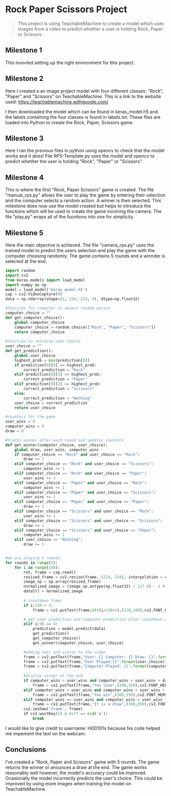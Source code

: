 # Rock Paper Scissors Project 

> This project is using TeachableMachine to create a model which uses images from a video to predict whether a user is holding Rock, Paper or Scissors. 

## Milestone 1

This invovled setting up the right environment for this project. 
 

## Milestone 2

Here I created a an image project model with four different classes: "Rock", "Paper" and "Scissors" on TeachableMachine. 
This is a link to the website used: https://teachablemachine.withgoogle.com/

I then downloaded the model which can be found in keras_model.h5 and the labels containing the four classes is found in labels.txt. These files are loaded into Python to create the Rock, Paper, Scissors game. 


## Milestone 3

Here I ran the previous files in python using opencv to check that the model works and it does! File RPS-Template.py uses the model and opencv to predict whether the user is holding "Rock", "Paper" or "Scissors". 


## Milestone 4

This is where the first "Rock, Paper Scissors" game is created. The file "manual_rps.py" allows the user to play the game by entering their selection and the computer selects a random action. A winner is then selected. This milestone does now use the model created but helps to introduce the functions which will be used to create the game involving the camera. The file "play.py" wraps all of the fucntions into one for simplicity. 


## Milestone 5

Here the main objective is achieved. The file "camera_rps.py" uses the trained model to predict the users selection and play the game with the computer choosing randomly. The game contains 5 rounds and a winnder is selected at the end. 

```python
import random
import cv2
from keras.models import load_model
import numpy as np
model = load_model('keras_model.h5')
cap = cv2.VideoCapture(0)
data = np.ndarray(shape=(1, 224, 224, 3), dtype=np.float32)

#funciton for computer to select random option
computer_choice = ""
def get_computer_choice(): 
    global computer_choice
    computer_choice = random.choice(["Rock", "Paper", "Scissors"])
    return computer_choice
   
#function to retreive user choice 
user_choice = "" 
def get_prediction():
    global user_choice
    highest_prob = max(prediction[0])
    if prediction[0][0] == highest_prob:
        correct_prediction = "Rock"
    elif prediction[0][1] == highest_prob:
        correct_prediction = "Paper"
    elif prediction[0][2] == highest_prob:
        correct_prediction = "Scissors"
    else: 
        correct_prediction = "Nothing"
    user_choice = correct_prediction 
    return user_choice 

#counters for the game 
user_wins = 0 
computer_wins = 0 
draw = 0 

#tracks winner after each round and updates counters
def get_winner(computer_choice, user_choice):
    global draw, user_wins, computer_wins
    if computer_choice == "Rock" and user_choice == "Rock":
        draw += 1 
    elif computer_choice == "Rock" and user_choice == "Scissors":
        computer_wins += 1
    elif computer_choice == "Rock" and user_choice == "Paper":
        user_wins += 1
    elif computer_choice == "Paper" and user_choice == "Rock":
        computer_wins += 1
    elif computer_choice == "Paper" and user_choice == "Scissors":
        user_wins += 1
    elif computer_choice == "Paper" and user_choice == "Paper":
        draw += 1
    elif computer_choice == "Scissors" and user_choice == "Rock":
        user_wins += 1
    elif computer_choice == "Scissors" and user_choice == "Scissors":
        draw += 1
    elif computer_choice == "Scissors" and user_choice == "Paper":
        computer_wins += 1
    elif user_choice == "Nothing": 
        draw += 1 


#we are playing 5 rounds 
for rounds in range(5):
    for i in range(180):
        ret, frame = cap.read()
        resized_frame = cv2.resize(frame, (224, 224), interpolation = cv2.INTER_AREA)
        image_np = np.array(resized_frame)
        normalized_image = (image_np.astype(np.float32) / 127.0) - 1 # Normalize the image
        data[0] = normalized_image
    
        # countdown timer   
        if i//30 < 3:
            frame = cv2.putText(frame,str(i//30+1),(320,100),cv2.FONT_HERSHEY_SIMPLEX,2,(0,250,0),2,cv2.LINE_4)

        # get user prediction and computer prediction after countdown and then update score trackers
        elif i/30 == 4:
            prediction = model.predict(data)
            get_prediction()
            get_computer_choice() 
            get_winner(computer_choice, user_choice)

        #adding text and scores to the video
        frame = cv2.putText(frame,"User: {} Computer: {} Draw: {}".format(user_wins,computer_wins,draw),(120,400),cv2.FONT_HERSHEY_SIMPLEX,0.7,(0,250,0),2,cv2.LINE_4)
        frame = cv2.putText(frame,"User Played:{}".format(user_choice),(10,140),cv2.FONT_HERSHEY_SIMPLEX,0.7,(0,250,0),2,cv2.LINE_4)
        frame = cv2.putText(frame,"Computer Played: {}".format(computer_choice),(270,140),cv2.FONT_HERSHEY_SIMPLEX,0.7,(0,250,0),2,cv2.LINE_4)
        
        #display winner at the end
        if computer_wins > user_wins and computer_wins + user_wins + draw == 5: 
            frame = cv2.putText(frame,"You lose",(300,350),cv2.FONT_HERSHEY_SIMPLEX,0.7,(0,250,0),2,cv2.LINE_4)
        elif computer_wins < user_wins and computer_wins + user_wins + draw == 5: 
            frame = cv2.putText(frame,"You win",(300,350),cv2.FONT_HERSHEY_SIMPLEX,0.7,(0,250,0),2,cv2.LINE_4) 
        elif computer_wins == user_wins and computer_wins + user_wins + draw == 5: 
            frame = cv2.putText(frame,"It is a draw",(300,350),cv2.FONT_HERSHEY_SIMPLEX,0.7,(0,250,0),2,cv2.LINE_4)     
        cv2.imshow('frame', frame)
        if cv2.waitKey(1) & 0xff == ord('q'):
            break
```
I would like to give credit to username: HOD101s because his code helped me impement the text on the webcam. 


## Conclusions

I've created a "Rock, Paper and Scissors" game with 5 rounds. The game returns the winner or anounces a draw at the end. The game works reasonably well however, the model's accuracy could be improved. Ocasionally the model incorrectly predicts the user's choice. This could be improved by using more images when training the model on TeachableMachine. 
